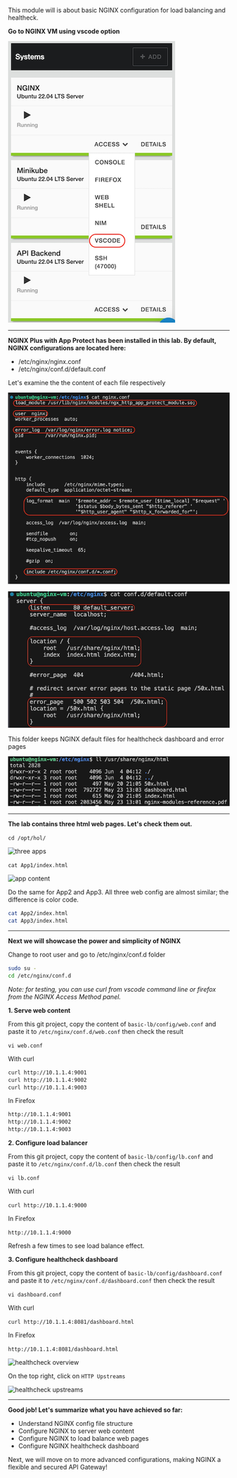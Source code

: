 This module will is about basic NGINX configuration for load balancing and healtheck.

**Go to NGINX VM using vscode option**

![vscode access](media/vscode_access.png)

---
**NGINX Plus with App Protect has been installed in this lab. By default, NGINX configurations are located here:**
- /etc/nginx/nginx.conf
- /etc/nginx/conf.d/default.conf

Let's examine the the content of each file respectively

![nginx conf](media/nginx_conf.png)

![default conf](media/default_conf.png)

This folder keeps NGINX default files for healthcheck dashboard and error pages

![usr share nginx html](media/usr_share_nginx_html.png)

---
**The lab contains three html web pages. Let's check them out.**

```cd /opt/hol/```

![three apps](media/three_apps.png)

```cat App1/index.html```

![app content](media/app_content.png)

Do the same for App2 and App3. All three web config are almost similar; the difference is color code.
```bash
cat App2/index.html
cat App3/index.html
```
---
**Next we will showcase the power and simplicity of NGINX** 

Change to root user and go to /etc/nginx/conf.d folder

```bash
sudo su -
cd /etc/nginx/conf.d
```

*Note: for testing, you can use curl from vscode command line or firefox from the NGINX Access Method panel.*

**1. Serve web content**
   
From this git project, copy the content of `basic-lb/config/web.conf` and paste it to `/etc/nginx/conf.d/web.conf` then check the result

```vi web.conf```

With curl

```bash
curl http://10.1.1.4:9001
curl http://10.1.1.4:9002
curl http://10.1.1.4:9003
```

In Firefox

```bash
http://10.1.1.4:9001
http://10.1.1.4:9002
http://10.1.1.4:9003
```

**2. Configure load balancer**
   
From this git project, copy the content of `basic-lb/config/lb.conf` and paste it to `/etc/nginx/conf.d/lb.conf` then check the result

```vi lb.conf```

With curl

```curl http://10.1.1.4:9000```

In Firefox

```http://10.1.1.4:9000```

Refresh a few times to see load balance effect.

**3. Configure healthcheck dashboard**
   
From this git project, copy the content of `basic-lb/config/dashboard.conf` and paste it to `/etc/nginx/conf.d/dashboard.conf` then check the result 

```vi dashboard.conf```

With curl

```curl http://10.1.1.4:8081/dashboard.html```

In Firefox

```http://10.1.1.4:8081/dashboard.html```

![healthcheck overview](media/healthcheck_overview.png)

On the top right, click on `HTTP Upstreams`

![healthcheck upstreams](media/healthcheck_upstreams.png)

---

**Good job! Let's summarize what you have achieved so far:**
- Understand NGINX config file structure
- Configure NGINX to server web content
- Configure NGINX to load balance web pages
- Configure NGINX healthcheck dashboard

Next, we will move on to more advanced configurations, making NGINX a flexible and secured API Gateway!
